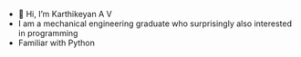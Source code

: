 - 👋 Hi, I’m Karthikeyan A V
- I am a mechanical engineering graduate who surprisingly also interested in programming
- Familiar with Python
